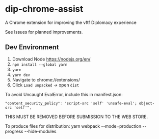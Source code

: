 # dip-chrome-assist
A Chrome extension for improving the vftf Diplomacy experience

See Issues for planned improvements.

## Dev Environment

1) Download Node https://nodejs.org/en/
2) `npm install --global yarn`
3) `yarn`
4) `yarn dev`
5) Navigate to chrome://extensions/
6) Click `Load unpacked` -> open `dist`

To avoid Uncaught EvalError, include this in manifest.json:     
    
    "content_security_policy": "script-src 'self' 'unsafe-eval'; object-src 'self'",

THIS MUST BE REMOVED BEFORE SUBMISSION TO THE WEB STORE.

To produce files for distribution:  yarn webpack --mode=production --progress --hide-modules